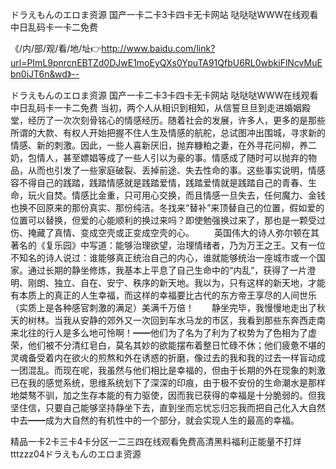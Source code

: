 ドラえもんのエロま资源
国产一卡二卡3卡四卡无卡网站
哒哒哒WWW在线观看
中日乱码卡一卡二免费


《/内/部/观/看/地/址👉http://www.baidu.com/link?url=PImL9pnrcnEBTZd0DJwE1moEyQXs0YpuTA91QfbU6RL0wbkiFlNcvMuEbn0iJT6n&wd》--

ドラえもんのエロま资源
国产一卡二卡3卡四卡无卡网站
哒哒哒WWW在线观看
中日乱码卡一卡二免费
当初，两个人从相识到相知，从信誓旦旦到走进婚姻殿堂，经历了一次次刻骨铭心的情感经历。随着社会的发展，许多人，更多的是那些所谓的大款、有权人开始把握不住人生及情感的航舵，总试图冲出围城，寻求新的情感、新的刺激。因此，一些人喜新厌旧，抛弃糠粕之妻，在外寻花问柳，养二奶，包情人，甚至嫖娼等成了一些人引以为豪的事。情感成了随时可以抛弃的物品，从而也引发了一些家庭破裂、丢掉前途、失去性命的事。这些事实说明，情感容不得自己的践踏，践踏情感就是践踏爱情，践踏爱情就是践踏自己的青春、生命，玩火自焚。情感比金重，只可用心交换，而且情感一旦失去，任何魔力、金钱也换不回原来的那份真实、那份纯洁。冬找来“替补”来顶替自己的位置，假如爱的位置可以替换，但爱的心能顺利的换过来吗？即使勉强换过来了，那也是一颗受过伤、掩藏了真情、变成空壳或正变成空壳的心。
　　英国伟大的诗人弥尔顿在其著名的《复乐园》中写道：能够治理欲望，治理情绪者，乃为万王之王。又有一位不知名的诗人说过：谁能够真正统治自己的内心，谁就能够统治一座城市或一个国家。通过长期的静坐修炼，我基本上平息了自己生命中的“内乱”，获得了一片澄明、刚朗、独立、自在、安宁、秩序的新天地。我以为，只有这样的新天地，才能有本质上的真正的人生幸福，而这样的幸福要比古代的东方帝王享尽的人间世乐（实质上是各种感官刺激的满足）美满千万倍！　　静坐完毕，我慢慢地走出了秋天的树林。当我从安静的郊外又一次回到车水马龙的市区，我看到那些东奔西走南来北往的行人是多么地可怜啊！━━他们为了名为了利为了权势为了色相为了虚荣，他们被不分清红皂白，莫名其妙的欲能摆布着整日忙碌不休；他们疲惫不堪的灵魂备受着内在欲火的煎熬和外在诱惑的折磨，像过去的我和我的过去一样盲动成一团混乱。而现在呢，我虽然与他们相比是幸福的，但由于长期的外在现象的刺激已在我的感觉系统，思维系统划下了深深的印痕，由于极不安份的生命潮水是那样地桀骜不驯，加之生存本能的有力驱使，因而我已获得的幸福是十分脆弱的。但我坚住信，只要自己能够坚持静坐下去，直到坐而忘忧忘归忘我而把自己化入大自然中去━━成为大自然的有机性中的一个部分，就会实现人生的最高的幸福。





精品一卡2卡三卡4卡分区一二三四在线观看免费高清黑料福利正能量不打烊tttzzz04ドラえもんのエロま资源
